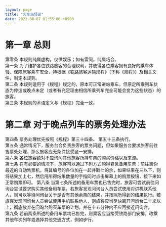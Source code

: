 ```yaml
---
layout: page
title: "火车站怪谈"
date: 2023-08-07 01:55:00 +0900
---
```

# 第一章 总则  
第零条 本规则纯属虚构，仅供娱乐；如有雷同，纯属巧合。  
第一条 为了维护各位铁路旅客的合理权利，并使得各位乘客拥有良好的乘车体验、保障旅客乘车安全，特根据《铁路旅客运输规程》（下称《规程》）及相关文件，制定本规则。  
第二条 本规则适用于《规程》规定的，原本可正常进站乘车，但原定所乘列车状态为停运或晚点未定（或者有充足理由相信所乘列车完全可能会变为这些状态）的旅客。  
第三条 本规则的术语定义与《规程》完全一致。
# 第二章 对于晚点列车的票务处理办法  
第四条 票务处理优先按照《规程》第三十四条、  第五十三条执行。  
第五条 通常情况下，服务台会负责旅客的票务问题，但如果服务台要求旅客前往售票处处理，那么旅客应无条件接受这一安排。  
第六条 各位旅客绝对不应询问其他旅客所持车票的购买价格以及来源。  
第七条 在有必要的情况下，旅客可以通过下列方式购得紧急备用车票：前往离你最近的自动售票机，将其编号的各位加在一起并取七的余，如果结果在三以下，则将结果加上七，然后用所得结果数量的手指同时点击屏幕上的购票按钮，接下来如正常购票即可。 
第八条 当第七条所述的备用车票也已售完时，旅客可尝试前往问询台尝试要求购买其他备用车票。若旅客发现问询台人员尝试使用对讲机联系他人，则可以等待问询台关于是否有其他余票的结果，并按照所得到的结果执行。若旅客发现问询台人员尝试使用手机联系他人，则旅客应当尽快离开问询台二十米以上，彻底放弃在问询台购买车票的计划，并在十五分钟内不应再接近问询台。  
第九条 若前两条所述的备用车票均已售完，则乘客应当接受铁路部门安排，改乘其他车次列车或选择其他交通方式，例如步行。
